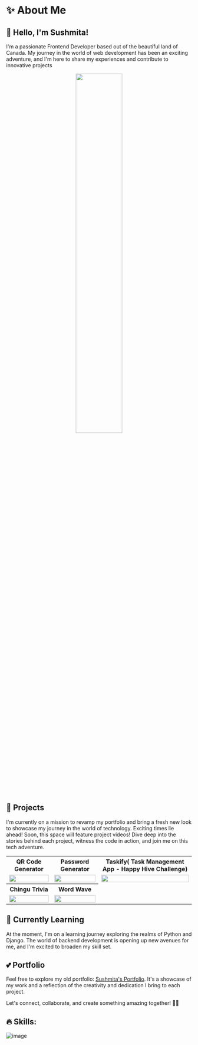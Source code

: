 # ✨ About Me

## 👋 Hello, I'm Sushmita!

I'm a passionate Frontend Developer based out of the beautiful land of Canada. My journey in the world of web development has been an exciting adventure, and I'm here to share my experiences and contribute to innovative projects


<p align="center" width="100%">
    <img src="https://user-images.githubusercontent.com/74038190/212750155-3ceddfbd-19d3-40a3-87af-8d329c8323c4.gif" width="50%" height="50%">
</p>




## 👀 Projects
I'm currently on a mission to revamp my portfolio and bring a fresh new look to showcase my journey in the world of technology. Exciting times lie ahead!
Soon, this space will feature project videos! Dive deep into the stories behind each project, witness the code in action, and join me on this tech adventure.


<table style="width:100%" >
 <tr>
    <th>QR Code Generator</th>
    <th>Password Generator</th>
    <th>Taskify( Task Management App - Happy Hive Challenge)</th>
  </tr>
    <tr>
        <td valign="middle" align="center"><img src="https://github.com/Sushmita-Ghosh/Sushmita-Ghosh/assets/82622059/3cd36c19-d817-4462-89c9-522e77cc03c8" width="100%" height="100%"></video></td>
        <td valign="middle" align="center"><img src="https://github.com/Sushmita-Ghosh/Sushmita-Ghosh/assets/82622059/c60d3ddb-81b9-4079-8f1a-1f80673ac066" width="100%" height="100%"></td>
        <td valign="middle" align="center"><img src="https://github.com/Sushmita-Ghosh/Sushmita-Ghosh/assets/82622059/c60d3ddb-81b9-4079-8f1a-1f80673ac066" width="100%" height="100%"></td>
    </tr>
     <tr>
    <th>Chingu Trivia</th>
    <th>Word Wave</th>
  </tr>
        <tr>
        <td valign="middle" align="center"><img src="https://github.com/Sushmita-Ghosh/Sushmita-Ghosh/assets/82622059/f4419f32-6da0-49ec-997c-b5ff39957f19" width="100%" height="100%"></td>
        <td valign="middle" align="center"><img src="https://github.com/Sushmita-Ghosh/Sushmita-Ghosh/assets/82622059/bfc20afe-20e9-47aa-afc8-e88c9ee4bcf1" width="100%" height="100%"></td>
    </tr>
</table>


## 🌱 Currently Learning

At the moment, I'm on a learning journey exploring the realms of Python and Django. The world of backend development is opening up new avenues for me, and I'm excited to broaden my skill set.


## 💕 Portfolio

Feel free to explore my old portfolio: [Sushmita's Portfolio](https://sushmita-portfolio.vercel.app/). It's a showcase of my work and a reflection of the creativity and dedication I bring to each project.

Let's connect, collaborate, and create something amazing together! 🚀✨


<!---
Sushmita-Ghosh/Sushmita-Ghosh is a ✨ special ✨ repository because its `README.md` (this file) appears on your GitHub profile.
You can click the Preview link to take a look at your changes.
--->
<!--- [![GitHub Streak](https://streak-stats.demolab.com/?user=Sushmita-Ghosh&theme=dark)](https://git.io/streak-stats) -->
<!---
[![GitHub Streak](https://streak-stats.demolab.com/?user=Sushmita-Ghosh)](https://git.io/streak-stats)
--->
<!---
 ![Sushmita's GitHub stats](https://github-readme-stats.vercel.app/api?username=Sushmita-Ghosh&show_icons=true&theme=transparent)
--->
<!---
 [![Top Langs](https://github-readme-stats.vercel.app/api/top-langs/?username=Sushmita-Ghosh)](https://github.com/Sushmita-Ghosh/github-readme-stats) 
 --->

## 🔥 Skills:
![image](https://github.com/Sushmita-Ghosh/Sushmita-Ghosh/assets/82622059/a1c8674a-d822-4aaa-b54b-635f126ef3e3)

